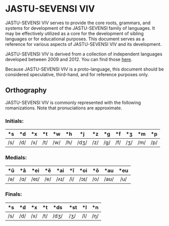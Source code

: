 # JASTU-SEVENSI VIV #

JASTU-SEVENSI VIV serves to provide the core roots, grammars, and systems for development of the JASTU-SEVENSI family of languages.
It may be effectively utilized as a core for the development of sibling languages or for educational purposes.
This document serves as a reference for various aspects of JASTU-SEVENSI VIV and its development.

JASTU-SEVENSI VIV is derived from a collection of independent languages developed between 2009 and 2012.
You can find those [here](../!DEPRECIATED!).

Because JASTU-SEVENSI VIV is a proto-language, this document should be considered speculative, third-hand, and for reference purposes only.

## Orthography ##

JASTU-SEVENSI VIV is commonly represented with the following romanizations.
Note that pronuciations are approximate.

### Initials: ###

| \*s | \*d | \*x | \*t | \*w | \*h | \*j | \*z | \*g | \*f | \*ʒ | \*m | \*p |
| :-: | :-: | :-: | :-: | :-: | :-: | :-: | :-: | :-: | :-: | :-: | :-: | :-: |
| /s/ | /d/ | /x/ | /t/ | /w/ | /h/ | /dʒ/| /z/ | /g/ | /f/ | /ʒ/ | /m/ | /p/ |

### Medials: ###

| \*û | \*â | \*ei | \*ê | \*ai | \*î | \*oi | \*ô | \*au | \*eu |
| :-: | :-: | :--: | :-: | :--: | :-: | :--: | :-: | :--: | :--: |
| /ə/ | /ɑ/ | /eɪ/ | /e/ | /ʌɪ/ | /i/ | /ɔɪ/ | /o/ | /aʊ/ | /u/  |

### Finals: ###

| \*s | \*d | \*x | \*t | \*ds | \*st | \*l | \*n |
| :-: | :-: | :-: | :-: | :--: | :--: | :-: | :-: |
| /s/ | /d/ | /x/ | /t/ | /dʒ/ | /ʒ/  | /l/ | /ŋ/ |
